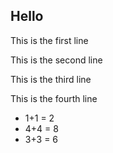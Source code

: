 ## Hello

This is the first line


This is the second line


This is the third line



This is the fourth line
* 1+1 = 2
* 4+4 = 8
* 3+3 = 6
